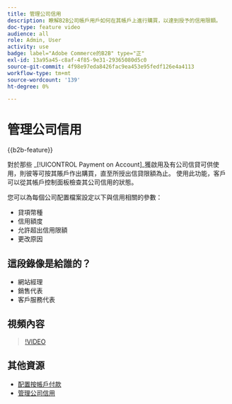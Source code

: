 ```yaml
---
title: 管理公司信用
description: 瞭解B2B公司帳戶用戶如何在其帳戶上進行購買，以達到授予的信用限額。
doc-type: feature video
audience: all
role: Admin, User
activity: use
badge: label="Adobe Commerce的B2B" type="正"
exl-id: 13a95a45-c8af-4f85-9e31-29365080d5c0
source-git-commit: 4f98e97eda8426fac9ea453e95fedf126e4a4113
workflow-type: tm+mt
source-wordcount: '139'
ht-degree: 0%

---
```


# 管理公司信用

{{b2b-feature}}

對於那些 _[!UICONTROL Payment on Account]_獲啟用及有公司信貸可供使用，則彼等可按其賬戶作出購買，直至所授出信貸限額為止。 使用此功能，客戶可以從其帳戶控制面板檢查其公司信用的狀態。

您可以為每個公司配置檔案設定以下與信用相關的參數：

- 貸項幣種
- 信用額度
- 允許超出信用限額
- 更改原因

## 這段錄像是給誰的？

- 網站經理
- 銷售代表
- 客戶服務代表

## 視頻內容

>[!VIDEO](https://video.tv.adobe.com/v/344445?quality=12&learn=on)

## 其他資源

- [配置按帳戶付款](https://experienceleague.adobe.com/docs/commerce-admin/b2b/enable-basic-features.html#configure-payment-on-account)
- [管理公司信用](https://experienceleague.adobe.com/docs/commerce-admin/b2b/companies/credit-company.html)
